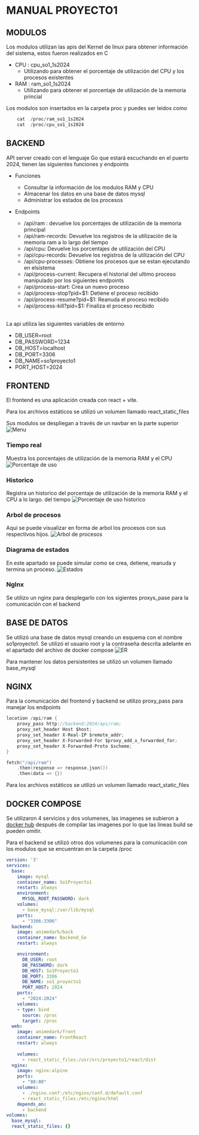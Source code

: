 # MANUAL PROYECTO1

## MODULOS
Los modulos utilizan las apis del Kernel de linux para obtener información del sistema, estos fueron realizados en C

* CPU : cpu_so1_1s2024
    * Utilizando para obtener el porcentaje de utilización del CPU y los procesos existentes
* RAM : ram_so1_1s2024
    * Utilizando para obtener el porcentaje de utilización de la memoria princial

Los modulos son insertados en la carpeta proc y puedes ser leidos como 

```c
    cat  /proc/ram_so1_1s2024
    cat  /proc/cpu_so1_1s2024
```

## BACKEND
API server creado con el lenguaje Go que estará escuchando en el puerto 2024, tienen las siguientes funciones y endpoints

* Funciones
    * Consultar la información de los modulos RAM y CPU
    * Almacenar los datos en una base de datos mysql
    * Administrar los estados de los procesos
* Endpoints
    * /api/ram : devuelve los porcentajes de utilización de la memoria principal
    * /api/ram-records: Devuelve los registros de la utilización de la memoria ram a lo largo del tiempo
    * /api/cpu: Devuelve los porcentajes de utilización del CPU
    * /api/cpu-records: Devuelve los registros de la utilización del CPU
    * /api/cpu-processes: Obtiene los procesos que se estan ejecutando en elsistema
    * /api/process-current: Recupera el historial del ultimo proceso manipulado por los siguientes endpoints
    * /api/process-start: Crea un nuevo proceso
    * /api/process-stop?pid=$1: Detiene el proceso recibido
    * /api/process-resume?pid=$1: Reanuda el proceso recibido
    * /api/process-kill?pid=$1: Finaliza el proceso recibido 
    
    <br>

La api utiliza las siguientes variables de entorno
* DB_USER=root
* DB_PASSWORD=1234
* DB_HOST=localhost
* DB_PORT=3306
* DB_NAME=so1proyecto1
* PORT_HOST=2024

## FRONTEND
El frontend es una aplicación creada con react + vite. <br>

Para los archivos estáticos se utilizó un volumen llamado react_static_files

Sus modulos se despliegan a través de un navbar en la parte superior
![Menu](./Imagenes/Menu.png)


### Tiempo real
Muestra los porcentajes de utilización de la memoria RAM y el CPU
![Porcentaje de uso](./Imagenes/donasReal.png)

### Historico
Registra un historico del porcentaje de utilización de la memoria RAM y el CPU a lo largo. del tiempo
![Porcentaje de uso historico](./Imagenes/histori.png)

### Arbol de procesos
Aquí se puede visualizar en forma de arbol los procesos con sus respectivos hijos.
![Arbol de procesos](./Imagenes/arbolproces.png)

### Diagrama de estados
En este apartado se puede simular como se crea, detiene, reanuda y termina un proceso.
![Estados](./Imagenes/estad.png)


### NgInx
Se utilizo un nginx para desplegarlo con los sigientes proxys_pase para la comunicación con el backend

## BASE DE DATOS
Se utilizó una base de datos mysql creando un esquema con el nombre so1proyecto1. Se utilizó el usuario root y la contraseña descrita adelante en el apartado del archivo de docker compose
![ER](./Imagenes/ER.png)

Para mantener los datos persistentes se utilizó un volumen llamado base_mysql

## NGINX
Para la comunicación del frontend y backend se utilizo proxy_pass para manejar los endpoints

```c
location /api/ram {
    proxy_pass http://backend:2024/api/ram;
    proxy_set_header Host $host;
    proxy_set_header X-Real-IP $remote_addr;
    proxy_set_header X-Forwarded-For $proxy_add_x_forwarded_for;
    proxy_set_header X-Forwarded-Proto $scheme;
}
```

```c
fetch("/api/ram")
    .then(response => response.json())
    .then(data => {})
```

Para los archivos estáticos se utilizó un volumen llamado react_static_files

## DOCKER COMPOSE

Se utilizaron 4 servicios y dos volumenes, las imagenes se subieron a [docker hub](https://hub.docker.com/u/jlixdocker) después de compilar las imagenes por lo que las lineas build se pueden omitir.

Para el backend se utilizó otros dos volumenes para la comunicación con los modulos que se encuentran en la carpeta /proc

```yaml
version: '3'
services:
  base:
    image: mysql
    container_name: So1Proyecto1
    restart: always
    environment:
      MYSQL_ROOT_PASSWORD: dark
    volumes:
      - base_mysql:/var/lib/mysql      
    ports:
      - "3306:3306"
  backend:
    image: animedark/back
    container_name: Backend_Go
    restart: always

    environment:
      DB_USER: root
      DB_PASSWORD: dark
      DB_HOST: So1Proyecto1
      DB_PORT: 3306
      DB_NAME: so1_proyecto1
      PORT_HOST: 2024
    ports:
      - "2024:2024"
    volumes:
    - type: bind
      source: /proc
      target: /proc
  web:
    image: animedark/front
    container_name: FrontReact
    restart: always
    
    volumes:
      - react_static_files:/usr/src/proyecto1/react/dist
  nginx:
    image: nginx:alpine
    ports:
      - "80:80"
    volumes:
      - ./nginx.conf:/etc/nginx/conf.d/default.conf
      - react_static_files:/etc/nginx/html
    depends_on:
      - backend
volumes:
  base_mysql:
  react_static_files: {}
  
  

```